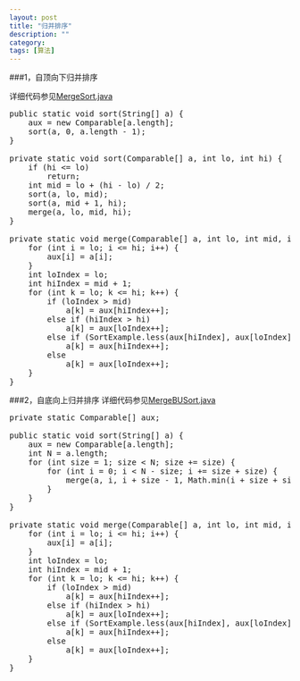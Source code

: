```yaml
---
layout: post
title: "归并排序"
description: ""
category: 
tags: [算法]
---
```



###1，自顶向下归并排序  

详细代码参见[MergeSort.java](https://github.com/agileluo/algorithms_learn/blob/master/sort/MergeSort.java)
<pre>
public static void sort(String[] a) {
	aux = new Comparable[a.length];
	sort(a, 0, a.length - 1);
}

private static void sort(Comparable[] a, int lo, int hi) {
	if (hi <= lo)
		return;
	int mid = lo + (hi - lo) / 2;
	sort(a, lo, mid);
	sort(a, mid + 1, hi);
	merge(a, lo, mid, hi);
}

private static void merge(Comparable[] a, int lo, int mid, int hi) {
	for (int i = lo; i <= hi; i++) {
		aux[i] = a[i];
	}
	int loIndex = lo;
	int hiIndex = mid + 1;
	for (int k = lo; k <= hi; k++) {
		if (loIndex > mid)
			a[k] = aux[hiIndex++];
		else if (hiIndex > hi)
			a[k] = aux[loIndex++];
		else if (SortExample.less(aux[hiIndex], aux[loIndex]))
			a[k] = aux[hiIndex++];
		else
			a[k] = aux[loIndex++];
	}
}
</pre>

###2，自底向上归并排序
详细代码参见[MergeBUSort.java](https://github.com/agileluo/algorithms_learn/blob/master/sort/MergeBUSort.java)
<pre>
private static Comparable[] aux;

public static void sort(String[] a) {
	aux = new Comparable[a.length];
	int N = a.length;
	for (int size = 1; size < N; size += size) {
		for (int i = 0; i < N - size; i += size + size) {
			merge(a, i, i + size - 1, Math.min(i + size + size - 1, N - 1));
		}
	}
}

private static void merge(Comparable[] a, int lo, int mid, int hi) {
	for (int i = lo; i <= hi; i++) {
		aux[i] = a[i];
	}
	int loIndex = lo;
	int hiIndex = mid + 1;
	for (int k = lo; k <= hi; k++) {
		if (loIndex > mid)
			a[k] = aux[hiIndex++];
		else if (hiIndex > hi)
			a[k] = aux[loIndex++];
		else if (SortExample.less(aux[hiIndex], aux[loIndex]))
			a[k] = aux[hiIndex++];
		else
			a[k] = aux[loIndex++];
	}
}
</pre>